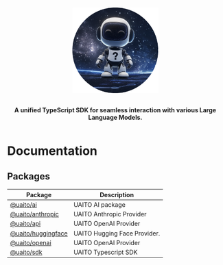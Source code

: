 <div style="display:flex; flex-direction:column; align-items:center;">
<p align="center">
  <img src="../UAITO.png" alt="UAITO Logo" width="200"/>
</p>
<p align="center">
  <strong>A unified TypeScript SDK for seamless interaction with various Large Language Models.</strong>
</p>
</div>

# Documentation

## Packages

| Package | Description |
| ------ | ------ |
| [@uaito/ai](@uaito.ai.md) | UAITO AI package |
| [@uaito/anthropic](@uaito.anthropic.md) | UAITO Anthropic Provider |
| [@uaito/api](@uaito.api.md) | UAITO OpenAI Provider |
| [@uaito/huggingface](@uaito.huggingface.md) | UAITO Hugging Face Provider. |
| [@uaito/openai](@uaito.openai.md) | UAITO OpenAI Provider |
| [@uaito/sdk](@uaito.sdk.md) | UAITO Typescript SDK |
